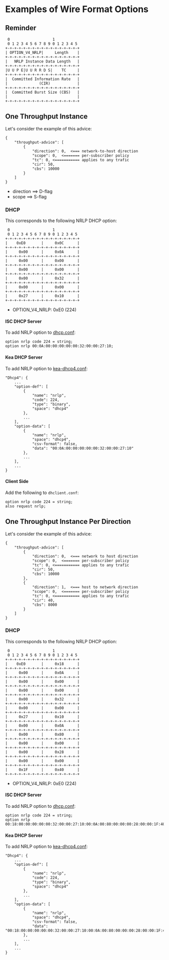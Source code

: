 # Examples of Wire Format Options

## Reminder

~~~~
 0                   1
 0 1 2 3 4 5 6 7 8 9 0 1 2 3 4 5
+-+-+-+-+-+-+-+-+-+-+-+-+-+-+-+-+
| OPTION_V4_NRLP|     Length    |
+-+-+-+-+-+-+-+-+-+-+-+-+-+-+-+-+
|   NRLP Instance Data Length   |
+-+-+-+-+-+-+-+-+-+-+-+-+-+-+-+-+
|U U P E|U U R R D S|    TC     |
+-+-+-+-+-+-+-+-+-+-+-+-+-+-+-+-+
|  Committed Information Rate   |
|              (CIR)            |
+-+-+-+-+-+-+-+-+-+-+-+-+-+-+-+-+
|  Committed Burst Size (CBS)   |
|                               |
+-+-+-+-+-+-+-+-+-+-+-+-+-+-+-+-+
~~~~


## One Throughput Instance

Let's consider the example of this advice:

~~~
{
    "throughput-advice": [
        {
            "direction": 0,  <=== network-to-host direction
            "scope": 0,  <======= per-subscriber policy
            "tc": 0, <=========== applies to any trafic  
            "cir": 50,
            "cbs": 10000
        }
    ]
}
~~~

* direction ==> D-flag
* scope ==> S-flag

### DHCP

This corresponds to the following NRLP DHCP option:

~~~
 0                   1
 0 1 2 3 4 5 6 7 8 9 0 1 2 3 4 5
+-+-+-+-+-+-+-+-+-+-+-+-+-+-+-+-+
|    0xE0       |     0x0C      |
+-+-+-+-+-+-+-+-+-+-+-+-+-+-+-+-+
|     0x00      |     0x0A      |
+-+-+-+-+-+-+-+-+-+-+-+-+-+-+-+-+
|     0x00      |     0x00      |
+-+-+-+-+-+-+-+-+-+-+-+-+-+-+-+-+
|     0x00      |     0x00      |
+-+-+-+-+-+-+-+-+-+-+-+-+-+-+-+-+
|     0x00      |     0x32      |
+-+-+-+-+-+-+-+-+-+-+-+-+-+-+-+-+
|     0x00      |     0x00      |
+-+-+-+-+-+-+-+-+-+-+-+-+-+-+-+-+
|     0x27      |     0x10      |
+-+-+-+-+-+-+-+-+-+-+-+-+-+-+-+-+
~~~

* OPTION_V4_NRLP: 0xE0 (224)

#### ISC DHCP Server

To add NRLP option to [dhcp.conf](https://kb.isc.org/docs/isc-dhcp-44-manual-pages-dhcp-options):

~~~
option nrlp code 224 = string;
option nrlp 00:0A:00:00:00:00:00:32:00:00:27:10;
~~~

#### Kea DHCP Server

To add NRLP option to [kea-dhcp4.conf](https://kea.readthedocs.io/en/kea-2.2.0/arm/dhcp4-srv.html#dhcpv4-private-options):

~~~
"Dhcp4": {
    ...
    "option-def": [
        {
            "name": "nrlp",
            "code": 224,
            "type": "binary",
            "space": "dhcp4"
        },
        ...
    ],
    "option-data": [
        {
            "name": "nrlp",
            "space": "dhcp4",
            "csv-format": false,
            "data": "00:0A:00:00:00:00:00:32:00:00:27:10"
        },
        ...
    ],
    ...
}
~~~

#### Client Side

Add the following to `dhclient.conf`:

~~~~
option nrlp code 224 = string;
also request nrlp;
~~~~

## One Throughput Instance Per Direction

Let's consider the example of this advice:

~~~
{
    "throughput-advice": [
        {
            "direction": 0,  <=== network to host direction
            "scope": 0,  <======= per-subscriber policy
            "tc": 0, <=========== applies to any trafic  
            "cir": 50,
            "cbs": 10000
        },
        {
            "direction": 1,  <=== host to network direction
            "scope": 0,  <======= per-subscriber policy
            "tc": 0, <=========== applies to any trafic  
            "cir": 40,
            "cbs": 8000
        }
    ]
}
~~~

### DHCP

This corresponds to the following NRLP DHCP option:

~~~
 0                   1
 0 1 2 3 4 5 6 7 8 9 0 1 2 3 4 5
+-+-+-+-+-+-+-+-+-+-+-+-+-+-+-+-+
|    0xE0       |     0x18      |
+-+-+-+-+-+-+-+-+-+-+-+-+-+-+-+-+
|     0x00      |     0x0A      |
+-+-+-+-+-+-+-+-+-+-+-+-+-+-+-+-+
|     0x00      |     0x00      |
+-+-+-+-+-+-+-+-+-+-+-+-+-+-+-+-+
|     0x00      |     0x00      |
+-+-+-+-+-+-+-+-+-+-+-+-+-+-+-+-+
|     0x00      |     0x32      |
+-+-+-+-+-+-+-+-+-+-+-+-+-+-+-+-+
|     0x00      |     0x00      |
+-+-+-+-+-+-+-+-+-+-+-+-+-+-+-+-+
|     0x27      |     0x10      |
+-+-+-+-+-+-+-+-+-+-+-+-+-+-+-+-+
|     0x00      |     0x0A      |
+-+-+-+-+-+-+-+-+-+-+-+-+-+-+-+-+
|     0x00      |     0x80      |
+-+-+-+-+-+-+-+-+-+-+-+-+-+-+-+-+
|     0x00      |     0x00      |
+-+-+-+-+-+-+-+-+-+-+-+-+-+-+-+-+
|     0x00      |     0x28      |
+-+-+-+-+-+-+-+-+-+-+-+-+-+-+-+-+
|     0x00      |     0x00      |
+-+-+-+-+-+-+-+-+-+-+-+-+-+-+-+-+
|     0x1F      |     0x40      |
+-+-+-+-+-+-+-+-+-+-+-+-+-+-+-+-+
~~~

* OPTION_V4_NRLP: 0xE0 (224)

#### ISC DHCP Server

To add NRLP option to [dhcp.conf](https://kb.isc.org/docs/isc-dhcp-44-manual-pages-dhcp-options):

~~~
option nrlp code 224 = string;
option nrlp 00:18:00:00:00:00:00:32:00:00:27:10:00:0A:00:80:00:00:00:28:00:00:1F:40;
~~~

#### Kea DHCP Server

To add NRLP option to [kea-dhcp4.conf](https://kea.readthedocs.io/en/kea-2.2.0/arm/dhcp4-srv.html#dhcpv4-private-options):

~~~
"Dhcp4": {
    ...
    "option-def": [
        {
            "name": "nrlp",
            "code": 224,
            "type": "binary",
            "space": "dhcp4"
        },
        ...
    ],
    "option-data": [
        {
            "name": "nrlp",
            "space": "dhcp4",
            "csv-format": false,
            "data": "00:18:00:00:00:00:00:32:00:00:27:10:00:0A:00:80:00:00:00:28:00:00:1F:40"
        },
        ...
    ],
    ...
}
~~~

